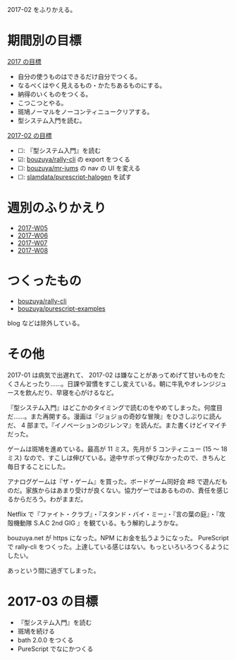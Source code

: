 2017-02 をふりかえる。

# 期間別の目標

[2017 の目標][2016-12-31]

- 自分の使うものはできるだけ自分でつくる。
- なるべくはやく見えるもの・かたちあるものにする。
- 納得のいくものをつくる。
- こつこつとやる。
- 斑鳩ノーマルをノーコンティニュークリアする。
- 型システム入門を読む。

[2017-02 の目標][2017-01-31]

- ☐: 『型システム入門』を読む
- ☑: [bouzuya/rally-cli][] の export をつくる
- ☐: [bouzuya/mr-jums][] の nav の UI を変える
- ☐: [slamdata/purescript-halogen][] を試す

# 週別のふりかえり

- [2017-W05][2017-02-05]
- [2017-W06][2017-02-12]
- [2017-W07][2017-02-19]
- [2017-W08][2017-02-26]

# つくったもの

- [bouzuya/rally-cli][]
- [bouzuya/purescript-examples][]

blog などは除外している。

# その他

2017-01 は病気で出遅れて、 2017-02 は嫌なことがあってめげて甘いものをたくさんとったり……。日課や習慣をすこし変えている。朝に牛乳やオレンジジュースを飲んだり、早寝を心がけるなど。

『型システム入門』はどこかのタイミングで読むのをやめてしまった。何度目だ……。また再開する。漫画は『ジョジョの奇妙な冒険』をひさしぶりに読んだ、 4 部まで。『イノベーションのジレンマ』を読んだ。また書くけどイマイチだった。

ゲームは斑鳩を進めている。最高が 11 ミス。先月が 5 コンティニュー (15 〜 18 ミス) なので、すこしは伸びている。途中サボって伸びなかったので、きちんと毎日することにした。

アナログゲームは『ザ・ゲーム』を買った。ボードゲーム同好会 #8 で遊んだものだ。家族からはあまり受けが良くない。協力ゲーではあるものの、責任を感じるからだろう。わがままだ。

Netflix で『ファイト・クラブ』・『スタンド・バイ・ミー』・『言の葉の庭』・『攻殻機動隊 S.A.C 2nd GIG 』を観ている。もう解約しようかな。

bouzuya.net が https になった。NPM にお金を払うようになった。 PureScript で rally-cli をつくった。上達している感じはない。もっといろいろつくるようにしたい。

あっという間に過ぎてしまった。

# 2017-03 の目標

- 『型システム入門』を読む
- 斑鳩を続ける
- bath 2.0.0 をつくる
- PureScript でなにかつくる

[2016-12-31]: https://blog.bouzuya.net/2016/12/31/
[2017-01-31]: https://blog.bouzuya.net/2017/01/31/
[2017-02-05]: https://blog.bouzuya.net/2017/02/05/
[2017-02-12]: https://blog.bouzuya.net/2017/02/12/
[2017-02-19]: https://blog.bouzuya.net/2017/02/19/
[2017-02-26]: https://blog.bouzuya.net/2017/02/26/
[bouzuya/mr-jums]: https://github.com/bouzuya/mr-jums
[bouzuya/purescript-examples]: https://github.com/bouzuya/purescript-examples
[bouzuya/rally-cli]: https://github.com/bouzuya/rally-cli
[slamdata/purescript-halogen]: https://github.com/slamdata/purescript-halogen
